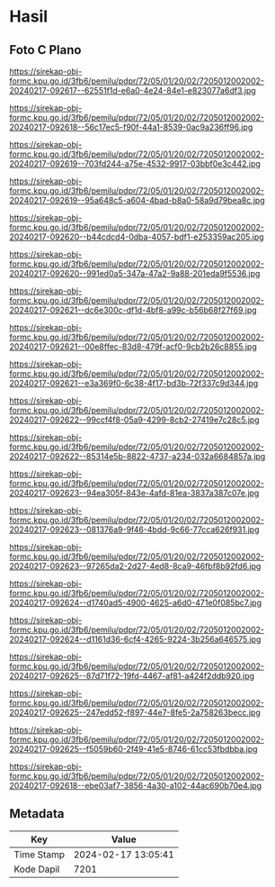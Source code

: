 # Hasil

## Foto C Plano

https://sirekap-obj-formc.kpu.go.id/3fb6/pemilu/pdpr/72/05/01/20/02/7205012002002-20240217-092617--62551f1d-e6a0-4e24-84e1-e823077a6df3.jpg

https://sirekap-obj-formc.kpu.go.id/3fb6/pemilu/pdpr/72/05/01/20/02/7205012002002-20240217-092618--56c17ec5-f90f-44a1-8539-0ac9a236ff96.jpg

https://sirekap-obj-formc.kpu.go.id/3fb6/pemilu/pdpr/72/05/01/20/02/7205012002002-20240217-092619--703fd244-a75e-4532-9917-03bbf0e3c442.jpg

https://sirekap-obj-formc.kpu.go.id/3fb6/pemilu/pdpr/72/05/01/20/02/7205012002002-20240217-092619--95a648c5-a604-4bad-b8a0-58a9d79bea8c.jpg

https://sirekap-obj-formc.kpu.go.id/3fb6/pemilu/pdpr/72/05/01/20/02/7205012002002-20240217-092620--b44cdcd4-0dba-4057-bdf1-e253359ac205.jpg

https://sirekap-obj-formc.kpu.go.id/3fb6/pemilu/pdpr/72/05/01/20/02/7205012002002-20240217-092620--991ed0a5-347a-47a2-9a88-201eda9f5536.jpg

https://sirekap-obj-formc.kpu.go.id/3fb6/pemilu/pdpr/72/05/01/20/02/7205012002002-20240217-092621--dc6e300c-df1d-4bf8-a99c-b56b68f27f69.jpg

https://sirekap-obj-formc.kpu.go.id/3fb6/pemilu/pdpr/72/05/01/20/02/7205012002002-20240217-092621--00e8ffec-83d8-479f-acf0-9cb2b26c8855.jpg

https://sirekap-obj-formc.kpu.go.id/3fb6/pemilu/pdpr/72/05/01/20/02/7205012002002-20240217-092621--e3a369f0-6c38-4f17-bd3b-72f337c9d344.jpg

https://sirekap-obj-formc.kpu.go.id/3fb6/pemilu/pdpr/72/05/01/20/02/7205012002002-20240217-092622--99ccf4f8-05a9-4299-8cb2-27419e7c28c5.jpg

https://sirekap-obj-formc.kpu.go.id/3fb6/pemilu/pdpr/72/05/01/20/02/7205012002002-20240217-092622--85314e5b-8822-4737-a234-032a6684857a.jpg

https://sirekap-obj-formc.kpu.go.id/3fb6/pemilu/pdpr/72/05/01/20/02/7205012002002-20240217-092623--94ea305f-843e-4afd-81ea-3837a387c07e.jpg

https://sirekap-obj-formc.kpu.go.id/3fb6/pemilu/pdpr/72/05/01/20/02/7205012002002-20240217-092623--081376a9-9f46-4bdd-9c66-77cca626f931.jpg

https://sirekap-obj-formc.kpu.go.id/3fb6/pemilu/pdpr/72/05/01/20/02/7205012002002-20240217-092623--97265da2-2d27-4ed8-8ca9-46fbf8b92fd6.jpg

https://sirekap-obj-formc.kpu.go.id/3fb6/pemilu/pdpr/72/05/01/20/02/7205012002002-20240217-092624--d1740ad5-4900-4625-a6d0-471e0f085bc7.jpg

https://sirekap-obj-formc.kpu.go.id/3fb6/pemilu/pdpr/72/05/01/20/02/7205012002002-20240217-092624--d1161d36-6cf4-4265-9224-3b256a646575.jpg

https://sirekap-obj-formc.kpu.go.id/3fb6/pemilu/pdpr/72/05/01/20/02/7205012002002-20240217-092625--87d71f72-19fd-4467-af81-a424f2ddb920.jpg

https://sirekap-obj-formc.kpu.go.id/3fb6/pemilu/pdpr/72/05/01/20/02/7205012002002-20240217-092625--247edd52-f897-44e7-8fe5-2a758263becc.jpg

https://sirekap-obj-formc.kpu.go.id/3fb6/pemilu/pdpr/72/05/01/20/02/7205012002002-20240217-092625--f5059b60-2f49-41e5-8746-61cc53fbdbba.jpg

https://sirekap-obj-formc.kpu.go.id/3fb6/pemilu/pdpr/72/05/01/20/02/7205012002002-20240217-092618--ebe03af7-3856-4a30-a102-44ac690b70e4.jpg


## Metadata

| Key        | Value               |
| ---------- | ------------------- |
| Time Stamp | 2024-02-17 13:05:41 |
| Kode Dapil | 7201                |



